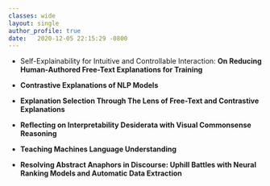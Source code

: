 ```yaml
---
classes: wide
layout: single
author_profile: true
date:   2020-12-05 22:15:29 -0800
---
```


* <a href="/slides/invited_talk_few_shot.pdf" style="text-decoration: none;">Self-Explainability for Intuitive and Controllable Interaction: <b>On Reducing Human-Authored Free-Text Explanations for Training</a>   

* <a href="/slides/invited_talk_contrastive.pdf" style="text-decoration: none;">Contrastive Explanations of NLP Models</a> 

* <a href="/slides/invited_talk_explanation_selection.pdf" style="text-decoration: none;"><b>Explanation Selection</b> Through The Lens of <b>Free-Text</b> and <b>Contrastive Explanations</b></a> 

* <a href="/slides/invited_talk_uw_compling_vcr_desiderata.pdf" style="text-decoration: none;">Reflecting on Interpretability Desiderata with Visual Commonsense Reasoning</a> 

* <a href="/slides/ana_marasovic_woman_research_day.pdf" style="text-decoration: none;">Teaching Machines Language Understanding</a> 

* <a href="https://youtu.be/K9v-3UJ_syg" style="text-decoration: none;">Resolving Abstract Anaphors in Discourse: Uphill Battles with Neural Ranking Models and Automatic Data Extraction</a> 



